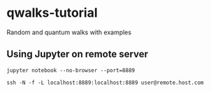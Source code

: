 # qwalks-tutorial
Random and quantum walks with examples

##

## Using Jupyter on remote server

```
jupyter notebook --no-browser --port=8889
```

```
ssh -N -f -L localhost:8889:localhost:8889 user@remote.host.com
```
